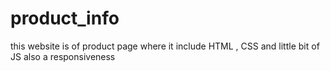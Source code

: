 # product_info
this website is of product page where it include HTML , CSS and little bit of JS also a responsiveness
